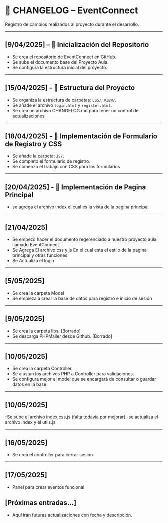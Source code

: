 # 📓 CHANGELOG – EventConnect

Registro de cambios realizados al proyecto durante el desarrollo.

---

## [9/04/2025] – 📁 Inicialización del Repositorio
- Se crea el repositorio de EventConnect en GitHub.
- Se sube el documento base del Proyecto Aula.
- Se configura la estructura inicial del proyecto.

---

## [15/04/2025] - 🧱 Estructura del Proyecto
- Se organiza la estructura de carpetas: `CSS/`, `VIEW/`.
- Se añade el archivo `login.html` y `register.html`.
- Se crea un archivo CHANGELOG.md para tener un control de actualizaciónes

---

## [18/04/2025] - 🎨 Implementación de Formulario de Registro y CSS
- Se añade la carpeta: `JS/`.
- Se completo el formulario de registro.
- Se comenzo el trabajo con CSS para los formularios

---

## [20/04/2025] - 🎨 Implementación de Pagina Principal
- se agrega el archivo index el cual es la vista de la pagina principal

---

## [21/04/2025] 
-  Se empezo hacer el documento regerenciado a nuestro proyecto aula llamado EventConnect
- Se Agrega El archivo css y js En el cual esta el estilo de la pagina principal y otras funciones
- Se Actualiza el login

---

## [5/05/2025] 
- Se crea la carpeta Model
- Se empieza a crear la base de datos para registro e inicio de sesión

---

## [9/05/2025]
- Se crea la carpeta libs. [Borrado]
- Se descarga PHPMailer desde Github. [Borrado]

---

## [10/05/2025]
- Se crea la carpeta Controller.
- Se ajustan los archivos PHP a Controller para validaciones.
- Se configura mejor el model que se encargará de consultar o guardar datos en la base.

---

## [10/05/2025]
-Se sube el archivo index,css,js (falta todavia por mejorar)
-se actualiza el archivo index y el utils.js

---

## [16/05/2025]
- Se crea el controller para cerrar sesion.

---

## [17/05/2025]
- Panel para crear eventos funcional

## [Próximas entradas...]
- Aquí irán futuras actualizaciones con fecha y descripción.
